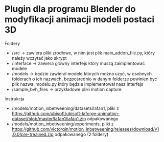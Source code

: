 # Plugin dla programu Blender do modyfikacji animacji modeli postaci 3D

Foldery
- /src -> zawiera pliki zródłowe, w nim jest plik main_addon_file.py, który należy wczytać jako skrypt
- /interface -> zawiera główny interfejs który muszą zaimplentować modele
- /models -> będzie zawierał modele których można uzyć, w osobnych folderach o ich nazwach, bezpośrednio w danym folderze powinien być plik nazwa_modelu.py który będzie implementował nasz interfejs
- /sample_bvh_files -> przykładowe pliki motion capture

Instrukcja
- /models/motion_inbetweening/datasets/lafan1, pliki z https://github.com/ubisoft/ubisoft-laforge-animation-dataset/blob/master/lafan1/lafan1.zip odpakowanego
- /models/motion_inbetweening/experiments, pliki z https://github.com/victorqin/motion_inbetweening/releases/download/v1.0.0/pre-treained.zip odpakowanego (2 foldery)     
